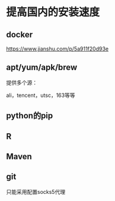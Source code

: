 # 提高国内的安装速度

## docker

https://www.jianshu.com/p/5a911f20d93e

## apt/yum/apk/brew

提供多个源：

ali，tencent，utsc，163等等

## python的pip

## R

## Maven

## git

只能采用配置socks5代理
